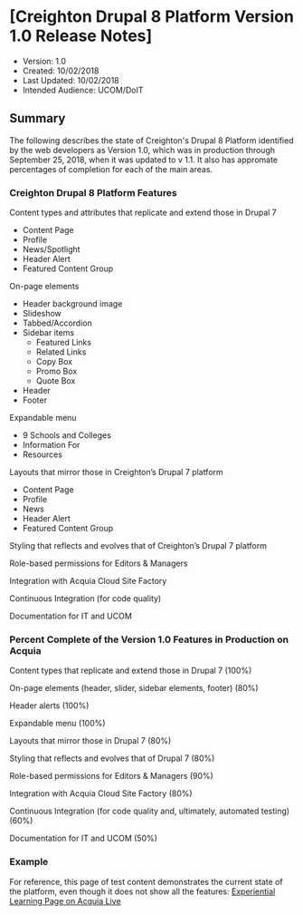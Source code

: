 # [Creighton Drupal 8 Platform Version 1.0 Release Notes]

* Version: 1.0
* Created: 10/02/2018
* Last Updated: 10/02/2018
* Intended Audience: UCOM/DoIT

## Summary

The following describes the state of Creighton's Drupal 8 Platform identified by the web developers as Version 1.0, which was in production through September 25, 2018, when it was updated to v 1.1. It also has appromate percentages of completion for each of the main areas. 

### Creighton Drupal 8 Platform Features
Content types and attributes that replicate and extend those in Drupal 7
* Content Page
* Profile
* News/Spotlight
* Header Alert
* Featured Content Group

On-page elements 
* Header background image
* Slideshow
* Tabbed/Accordion
* Sidebar items
  * Featured Links
  * Related Links
  * Copy Box
  * Promo Box
  * Quote Box
* Header 
* Footer 

Expandable menu
* 9 Schools and Colleges
* Information For
* Resources

Layouts that mirror those in Creighton’s Drupal 7 platform
* Content Page
* Profile
* News
* Header Alert
* Featured Content Group

Styling that reflects and evolves that of Creighton’s Drupal 7 platform 

Role-based permissions for Editors & Managers

Integration with Acquia Cloud Site Factory

Continuous Integration (for code quality)

Documentation for IT and UCOM

### Percent Complete of the Version 1.0 Features in Production on Acquia
Content types that replicate and extend those in Drupal 7 (100%)

On-page elements (header, slider, sidebar elements, footer) (80%)

Header alerts (100%)

Expandable menu (100%)

Layouts that mirror those in Drupal 7 (80%)

Styling that reflects and evolves that of Drupal 7 (80%)

Role-based permissions for Editors & Managers (90%)

Integration with Acquia Cloud Site Factory (80%)

Continuous Integration (for code quality and, ultimately, automated testing) (60%)

Documentation for IT and UCOM (50%)

### Example
For reference, this page of test content demonstrates the current state of the platform, even though it does not show all the features:
[Experiential Learning Page on Acquia Live](http://contenttest.creighton.acsitefactory.com/experiential-learning)

